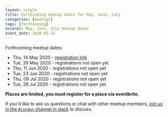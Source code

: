 ```yaml
---
layout: single
title: Forthcoming meetup dates for May, June, July
categories: [meetups]
tags: [forthcoming]
excerpt: May, June, July meetup dates
event_date: 2020-05-14
---
```


Forthcoming meetup dates:

* Thu, 14 May 2020 - [registration link](https://www.eventbrite.co.uk/e/liberating-structures-london-tickets-102943956144)
* Tue, 26 May 2020 - registrations not open yet
* Thu, 11 Jun 2020 - registrations not open yet
* Tue, 23 Jun 2020 - registrations not open yet
* Thu, 09 Jul 2020 - registrations not open yet
* Tue, 28 Jul 2020 - registrations not open yet

**Places are limited, you must register for a place via eventbrite.**

If you'd like to ask us questions or chat with other meetup members, [join us in the `#london` channel in slack](/slack) to discuss.
